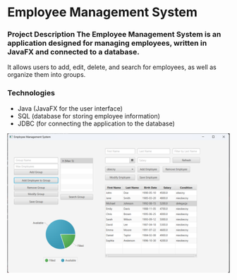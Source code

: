 # Employee Management System 

### Project Description The Employee Management System is an application designed for managing employees, written in JavaFX and connected to a database. 
It allows users to add, edit, delete, and search for employees, as well as organize them into groups. 

### Technologies 
- Java (JavaFX for the user interface)
- SQL (database for storing employee information)
- JDBC (for connecting the application to the database)

![Zarys](./FX.png)
